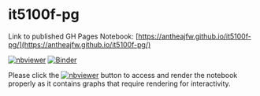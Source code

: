# it5100f-pg

Link to published GH Pages Notebook: [https://antheajfw.github.io/it5100f-pg/](https://antheajfw.github.io/it5100f-pg/)

[![nbviewer](https://raw.githubusercontent.com/jupyter/design/master/logos/Badges/nbviewer_badge.svg)](https://nbviewer.org/github/AntheaJFW/it5100f-pg/blob/main/IT5100F_project_assnmt.ipynb)
[![Binder](https://mybinder.org/badge_logo.svg)](https://mybinder.org/v2/gh/AntheaJFW/it5100f-pg/HEAD)

Please click the [![nbviewer](https://raw.githubusercontent.com/jupyter/design/master/logos/Badges/nbviewer_badge.svg)](https://nbviewer.org/github/AntheaJFW/it5100f-pg/blob/main/IT5100F_project_assnmt.ipynb) button to access and render the notebook properly as it contains graphs that require rendering for interactivity.

